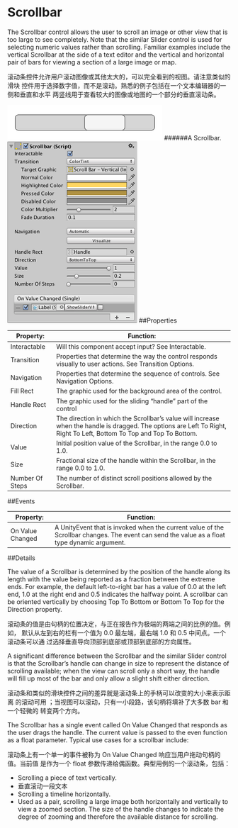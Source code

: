 # Scrollbar

The Scrollbar control allows the user to scroll an image or other view that is too large to see completely. Note that the similar Slider control is used for selecting numeric values rather than scrolling. Familiar examples include the vertical Scrollbar at the side of a text editor and the vertical and horizontal pair of bars for viewing a section of a large image or map.

滚动条控件允许用户滚动图像或其他太大的，可以完全看到的视图。请注意类似的滑块 控件用于选择数字值，而不是滚动。熟悉的例子包括在一个文本编辑器的一侧和垂直和水平 两竖线用于查看较大的图像或地图的一个部分的垂直滚动条。 

![](Main/UI_ScrollbarExample.png)
######A Scrollbar.
![](Main/UI_ScrollBarInspector.png)
##Properties

| Property:	 | Function: |
| -- | -- |
| Interactable	 | Will this component accept input? See Interactable. |
| Transition	 | Properties that determine the way the control responds visually to user actions. See Transition Options. |
| Navigation	 | Properties that determine the sequence of controls. See Navigation Options. |
| Fill Rect	 | The graphic used for the background area of the control. |
| Handle Rect	 | The graphic used for the sliding “handle” part of the control |
| Direction	 | The direction in which the Scrollbar’s value will increase when the handle is dragged. The options are Left To Right, Right To Left, Bottom To Top and Top To Bottom. |
| Value	 | Initial position value of the Scrollbar, in the range 0.0 to 1.0. |
| Size	 | Fractional size of the handle within the Scrollbar, in the range 0.0 to 1.0. |
| Number Of Steps	 | The number of distinct scroll positions allowed by the Scrollbar. |
##Events

| Property:	 | Function: |
| -- | -- |
| On Value Changed	 | A UnityEvent that is invoked when the current value of the Scrollbar changes. The event can send the value as a float type dynamic argument. |
##Details

The value of a Scrollbar is determined by the position of the handle along its length with the value being reported as a fraction between the extreme ends. For example, the default left-to-right bar has a value of 0.0 at the left end, 1.0 at the right end and 0.5 indicates the halfway point. A scrollbar can be oriented vertically by choosing Top To Bottom or Bottom To Top for the Direction property.

滚动条的值是由句柄的位置决定，与正在报告作为极端的两端之间的比例的值。例如， 默认从左到右的栏有一个值为 0.0 最左端，最右端 1.0 和 0.5 中间点。一个滚动条可以通 过选择垂直导向顶部到底部或顶部到底部的方向属性。 

A significant difference between the Scrollbar and the similar Slider control is that the Scrollbar’s handle can change in size to represent the distance of scrolling available; when the view can scroll only a short way, the handle will fill up most of the bar and only allow a slight shift either direction.

滚动条和类似的滑块控件之间的差异就是滚动条上的手柄可以改变的大小来表示距离 的滚动可用 ；当视图可以滚动，只有一小段路，该句柄将填补了大多数 bar 和一个轻微的 转变两个方向。 

The Scrollbar has a single event called On Value Changed that responds as the user drags the handle. The current value is passed to the even function as a float parameter. Typical use cases for a scrollbar include:

滚动条上有一个单一的事件被称为 On Value Changed 响应当用户拖动句柄的值。当前值 是作为一个 float 参数传递给偶函数。典型用例的一个滚动条，包括： 

* Scrolling a piece of text vertically.
* 垂直滚动一段文本
* Scrolling a timeline horizontally.
* Used as a pair, scrolling a large image both horizontally and vertically to view a zoomed section. The size of the handle changes to indicate the degree of zooming and therefore the available distance for scrolling.

